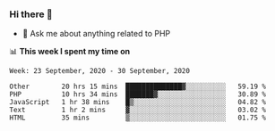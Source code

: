 ### Hi there 👋

<!--
**mustafaculban/mustafaculban** is a ✨ _special_ ✨ repository because its `README.md` (this file) appears on your GitHub profile.

Here are some ideas to get you started:

- 🌱 I’m currently learning ...
- 👯 I’m looking to collaborate on ...
- 🤔 I’m looking for help with ...
- 📫 How to reach me: ...
- 😄 Pronouns: ...
- ⚡ Fun fact: ...

-->
- 💬 Ask me about anything related to PHP


📊 **This week I spent my time on**
<!--START_SECTION:waka-->
```text
Week: 23 September, 2020 - 30 September, 2020

Other        20 hrs 15 mins  ██████████████▓░░░░░░░░░░   59.19 % 
PHP          10 hrs 34 mins  ███████▓░░░░░░░░░░░░░░░░░   30.89 % 
JavaScript   1 hr 38 mins    █▒░░░░░░░░░░░░░░░░░░░░░░░   04.82 % 
Text         1 hr 2 mins     ▓░░░░░░░░░░░░░░░░░░░░░░░░   03.02 % 
HTML         35 mins         ▒░░░░░░░░░░░░░░░░░░░░░░░░   01.75 % 
```
<!--END_SECTION:waka-->
